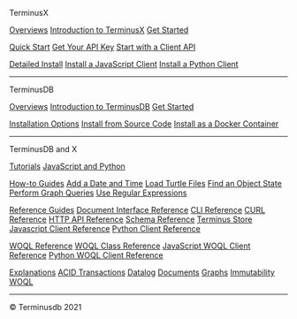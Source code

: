 <span class="tdb-k-h1 tdb-pd">TerminusX</span>

[<span class="tdb-f tdb-pd">Overviews</span>](terminusx/overviews)
[Introduction to TerminusX](terminusx/introduction)
[Get Started](terminusx/get-started)

[<span class="tdb-f tdb-pd">Quick Start</span>](terminusx/quick-start)
[Get Your API Key](terminusx/get-your-api-key)
[Start with a Client API](terminusx/start-with-a-client)

[<span class="tdb-f tdb-pd">Detailed Install</span>](terminusx/install)
[Install a JavaScript Client](install/install-javascript-client)
[Install a Python Client](install/install-python-client)

<hr class="tdb-l"/>

<span class="tdb-k-h1 tdb-pd">TerminusDB</span>

[<span class="tdb-f tdb-pd">Overviews</span>](overviews/overviews)
[Introduction to TerminusDB](overviews/introduction)
[Get Started](overviews/get-started)

[<span class="tdb-f tdb-pd">Installation Options</span>](install/install)
[Install from Source Code](install/install-from-source-code)
[Install as a Docker Container](install/install-as-docker-container)

<hr class="tdb-l"/>

<span class="tdb-k-h1 tdb-pd">TerminusDB and X</span>

[<span class="tdb-f tdb-pd">Tutorials</span>](tutorials/tutorials)
[JavaScript and Python](reference/reference-client)

[<span class="tdb-f tdb-pd">How-to Guides</span>](how-to/how-to-guides)
[Add a Date and Time](how-to/how-to-add-date-and-time)
[Load Turtle Files](how-to/how-to-load-turtle-files)
[Find an Object State](how-to/how-to-find-object-state)
[Perform Graph Queries](how-to/how-to-perform-graph-queries)
[Use Regular Expressions](how-to/how-to-use-regex)

[<span class="tdb-f tdb-pd">Reference Guides</span>](reference/reference-guides)
[Document Interface Reference](reference/reference-document-interface)
[CLI Reference](reference/reference-cli)
[CURL Reference](reference/reference-curl)
[HTTP API Reference](reference/reference-api)
[Schema Reference](reference/reference-schema)
[Terminus Store](reference/reference-terminus-store)
[Javascript Client Reference](reference/reference-client)
[Python Client Reference](reference/reference-client)

[<span class="tdb-f tdb-pd">WOQL Reference</span>](reference/woql-reference)
[WOQL Class Reference](reference/reference-woql-json-ld)
[JavaScript WOQL Client Reference](reference/reference-client)
[Python WOQL Client Reference](reference/reference-client)

[<span class="tdb-f tdb-pd">Explanations</span>](explanation/explanation)
[ACID Transactions](explanation/explanation-acid)
[Datalog](explanation/explanation-datalog)
[Documents](explanation/explanation-documents)
[Graphs](explanation/explanation-graphs)
[Immutability](explanation/explanation-immutability)
[WOQL](explanation/explanation-woql)

<hr class="tdb-l"/>

<span class="tdb-f tdb-pd">&copy; Terminusdb 2021</span>

<br>
<br>
<!--
[Copyright statement](resources/to-do)
[Release notes](resources/to-do)
-->